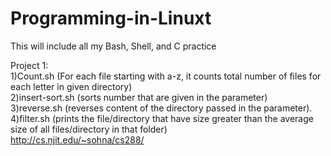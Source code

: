 # Programming-in-Linuxt
This will include all my Bash, Shell, and C practice


Project 1:<br/>
1)Count.sh (For each file starting with a-z, it counts total number of files for each letter in given directory)<br/>
2)insert-sort.sh (sorts number that are given in the parameter)<br/>
3)reverse.sh (reverses content of the directory passed in the parameter).<br/>
4)filter.sh (prints the file/directory that have size greater than the average size of all files/directory in that folder)<br/>
http://cs.njit.edu/~sohna/cs288/
